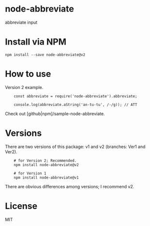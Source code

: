 # node-abbreviate

abbreviate input

# Install via NPM

```
npm install --save node-abbreviate@v2
```

# How to use

Version 2 example.

```
    const abbreviate = require('node-abbreviate').abbreviate;

    console.log(abbreviate.aString('an-tu-tu', /-/g)); // ATT

```

Check out [github|npm]/sample-node-abbreviate.

# Versions

There are two versions of this package: v1 and v2 (branches: Ver1 and Ver2).

```
    # for Version 2; Recommended.
    npm install node-abbreviate@v2
    
    # for Version 1
    npm install node-abbreviate@v1
```

There are obvious differences among versions; I recommend v2.

# License

MIT
